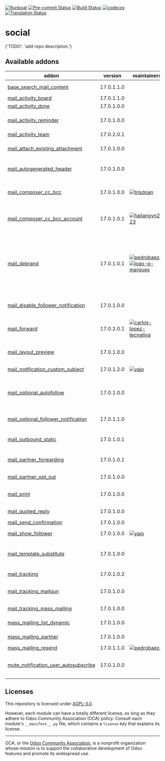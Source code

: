 
[![Runboat](https://img.shields.io/badge/runboat-Try%20me-875A7B.png)](https://runboat.odoo-community.org/builds?repo=OCA/social&target_branch=17.0)
[![Pre-commit Status](https://github.com/OCA/social/actions/workflows/pre-commit.yml/badge.svg?branch=17.0)](https://github.com/OCA/social/actions/workflows/pre-commit.yml?query=branch%3A17.0)
[![Build Status](https://github.com/OCA/social/actions/workflows/test.yml/badge.svg?branch=17.0)](https://github.com/OCA/social/actions/workflows/test.yml?query=branch%3A17.0)
[![codecov](https://codecov.io/gh/OCA/social/branch/17.0/graph/badge.svg)](https://codecov.io/gh/OCA/social)
[![Translation Status](https://translation.odoo-community.org/widgets/social-17-0/-/svg-badge.svg)](https://translation.odoo-community.org/engage/social-17-0/?utm_source=widget)

<!-- /!\ do not modify above this line -->

# social

{'TODO': 'add repo description.'}

<!-- /!\ do not modify below this line -->

<!-- prettier-ignore-start -->

[//]: # (addons)

Available addons
----------------
addon | version | maintainers | summary
--- | --- | --- | ---
[base_search_mail_content](base_search_mail_content/) | 17.0.1.1.0 |  | Base Search Mail Content
[mail_activity_board](mail_activity_board/) | 17.0.1.1.0 |  | Add Activity Boards
[mail_activity_done](mail_activity_done/) | 17.0.1.0.0 |  | Mail Activity Done
[mail_activity_reminder](mail_activity_reminder/) | 17.0.1.0.0 |  | Reminder notifications about planned activities
[mail_activity_team](mail_activity_team/) | 17.0.2.0.1 |  | Add Teams to Activities
[mail_attach_existing_attachment](mail_attach_existing_attachment/) | 17.0.1.0.0 |  | Adding attachment on the object by sending this one
[mail_autogenerated_header](mail_autogenerated_header/) | 17.0.1.0.0 |  | Add headers to Odoo's mails indicating they are autogenerated
[mail_composer_cc_bcc](mail_composer_cc_bcc/) | 17.0.1.0.0 | [![trisdoan](https://github.com/trisdoan.png?size=30px)](https://github.com/trisdoan) | This module enables sending mail to CC and BCC partners in mail composer form.
[mail_composer_cc_bcc_account](mail_composer_cc_bcc_account/) | 17.0.1.0.1 | [![hailangvn2023](https://github.com/hailangvn2023.png?size=30px)](https://github.com/hailangvn2023) | This module enables sending mail to CC and BCC partners for invoices.
[mail_debrand](mail_debrand/) | 17.0.1.0.1 | [![pedrobaeza](https://github.com/pedrobaeza.png?size=30px)](https://github.com/pedrobaeza) [![joao-p-marques](https://github.com/joao-p-marques.png?size=30px)](https://github.com/joao-p-marques) | Remove Odoo branding in sent emails Removes anchor <a href odoo.com togheder with it's parent ( for powerd by) form all the templates removes any 'odoo' that are in tempalte texts > 20characters
[mail_disable_follower_notification](mail_disable_follower_notification/) | 17.0.1.0.0 |  | Don't send emails by default when adding followers to records
[mail_forward](mail_forward/) | 17.0.2.0.1 | [![carlos-lopez-tecnativa](https://github.com/carlos-lopez-tecnativa.png?size=30px)](https://github.com/carlos-lopez-tecnativa) | Forward messages from the chatter of any document to other users.
[mail_layout_preview](mail_layout_preview/) | 17.0.1.0.0 |  | Preview email templates in the browser
[mail_notification_custom_subject](mail_notification_custom_subject/) | 17.0.1.2.0 | [![yajo](https://github.com/yajo.png?size=30px)](https://github.com/yajo) | Apply a custom subject to mail notifications
[mail_optional_autofollow](mail_optional_autofollow/) | 17.0.1.0.0 |  | Choose if you want to automatically add new recipients as followers on mail.compose.message
[mail_optional_follower_notification](mail_optional_follower_notification/) | 17.0.1.1.0 |  | Choose to notify followers on mail.compose.message
[mail_outbound_static](mail_outbound_static/) | 17.0.1.0.1 |  | Allows you to configure the from header for a mail server.
[mail_partner_forwarding](mail_partner_forwarding/) | 17.0.1.0.1 |  | Forwarding notifications for partners
[mail_partner_opt_out](mail_partner_opt_out/) | 17.0.1.0.0 |  | Add the partner's email to the blackmailed list
[mail_print](mail_print/) | 17.0.1.0.0 |  | Print messages from the chatter of any document.
[mail_quoted_reply](mail_quoted_reply/) | 17.0.1.0.0 |  | Make a reply using a message
[mail_send_confirmation](mail_send_confirmation/) | 17.0.1.0.0 |  | Mail Send Confirmation
[mail_show_follower](mail_show_follower/) | 17.0.1.0.0 | [![yajo](https://github.com/yajo.png?size=30px)](https://github.com/yajo) | Show CC document followers in mails.
[mail_template_substitute](mail_template_substitute/) | 17.0.1.0.0 |  | This module allows to create substitution rules for mail templates.
[mail_tracking](mail_tracking/) | 17.0.1.0.2 |  | Email tracking system for all mails sent
[mail_tracking_mailgun](mail_tracking_mailgun/) | 17.0.1.0.0 |  | Mail tracking and Mailgun webhooks integration
[mail_tracking_mass_mailing](mail_tracking_mass_mailing/) | 17.0.1.0.0 |  | Improve mass mailing email tracking
[mass_mailing_list_dynamic](mass_mailing_list_dynamic/) | 17.0.1.0.0 |  | Mass mailing lists that get autopopulated
[mass_mailing_partner](mass_mailing_partner/) | 17.0.1.0.0 |  | Link partners with mass-mailing
[mass_mailing_resend](mass_mailing_resend/) | 17.0.1.1.0 | [![pedrobaeza](https://github.com/pedrobaeza.png?size=30px)](https://github.com/pedrobaeza) | Resend mass mailings
[mute_notification_user_autosubscribe](mute_notification_user_autosubscribe/) | 17.0.1.0.0 |  | Do not send notifications to users autosubcribed through user_id field

[//]: # (end addons)

<!-- prettier-ignore-end -->

## Licenses

This repository is licensed under [AGPL-3.0](LICENSE).

However, each module can have a totally different license, as long as they adhere to Odoo Community Association (OCA)
policy. Consult each module's `__manifest__.py` file, which contains a `license` key
that explains its license.

----
OCA, or the [Odoo Community Association](http://odoo-community.org/), is a nonprofit
organization whose mission is to support the collaborative development of Odoo features
and promote its widespread use.

